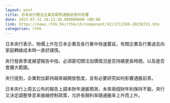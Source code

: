 ```yaml
---
layout: post
title: 日本央行關注企業加薪對通脹前景的影響
date: 2023-07-31 16:13:30.000000000 +08:00
link: https://news.rthk.hk/rthk/ch/component/k2/1711369-20230731.htm
categories: rthk
---
```


日本央行表示，物價上升在日本企業及各行業中快速蔓延，有關企業及行業過去向家庭轉嫁成本時一直好謹慎。

央行發表季度展望報告中指，必須密切關注加價情況是否持續更長時間，以及是否會擴大範圍。

央行提到，企業對加薪持越來越開放態度，並有必要研究如何影響通脹前景。

日本央行上周五公布的報告上調本財年通脹預測，未來兩個財年則保持不變。央行又決定調整孳息率曲線控制政策，允許長期利率隨通脹率上升而上升。

